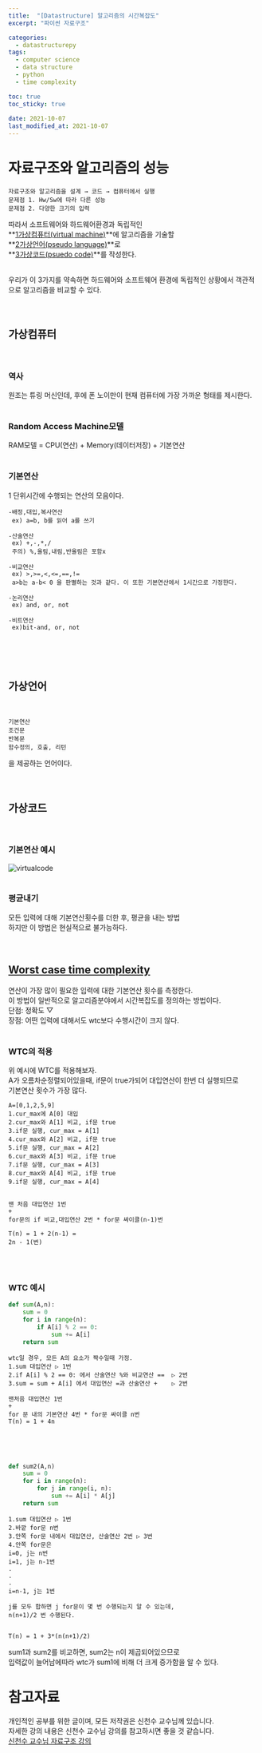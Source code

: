 ```yaml
---
title:  "[Datastructure] 알고리즘의 시간복잡도"
excerpt: "파이썬 자료구조"

categories:
  - datastructurepy
tags:
  - computer science
  - data structure
  - python
  - time complexity

toc: true
toc_sticky: true
 
date: 2021-10-07
last_modified_at: 2021-10-07
---
```


# 자료구조와 알고리즘의 성능

    자료구조와 알고리즘을 설계 → 코드 → 컴퓨터에서 실행  
    문제점 1. Hw/Sw에 따라 다른 성능  
    문제점 2. 다양한 크기의 입력

따라서 소프트웨어와 하드웨어환경과 독립적인  
**<u>1가상컴퓨터(virtual machine)</u>**에 알고리즘을 기술할   
**<u>2가상언어(pseudo language)</u>**로  
**<u>3가상코드(psuedo code)</u>**를 작성한다.

<br/>
우리가 이 3가지를 약속하면 하드웨어와 소프트웨어 환경에 독립적인 상황에서 객관적으로 알고리즘을 비교할 수 있다.
<br/>
<br/>
<br/>

## 가상컴퓨터
<br/>

### 역사
원조는 튜링 머신인데, 후에 폰 노이만이 현재 컴퓨터에 가장 가까운 형태를 제시한다.  
<br/>

### **R**andom **A**ccess **M**achine모델  
RAM모델 = CPU(연산) + Memory(데이터저장) + 기본연산  
<br/>

### 기본연산
1 단위시간에 수행되는 연산의 모음이다.  

    -배정,대입,복사연산  
     ex) a=b, b를 읽어 a를 쓰기  

    -산술연산 
     ex) +,-,*,/   
     주의) %,올림,내림,반올림은 포함x

    -비교연산 
     ex) >,>=,<,<=,==,!= 
     a>b는 a-b< 0 을 판별하는 것과 같다. 이 또한 기본연산에서 1시간으로 가정한다. 

    -논리연산 
     ex) and, or, not

    -비트연산
     ex)bit-and, or, not
<br/>
<br/>
<br/>

## 가상언어
<br/>

```
기본연산  
조건문   
반복문    
함수정의, 호출, 리턴
```
을 제공하는 언어이다.
<br/>
<br/>
<br/>

## 가상코드
<br/>

### 기본연산 예시  

![virtualcode](https://user-images.githubusercontent.com/76278794/136416229-86bf1157-557a-4184-b5f6-e2e1469eb58f.jpeg)  
<br/>

### 평균내기

모든 입력에 대해 기본연산횟수를 더한 후, 평균을 내는 방법  
하지만 이 방법은 현실적으로 불가능하다.  
<br/>
<br/>

## <u>**Worst case time complexity**</u>
연산이 가장 많이 필요한 입력에 대한 기본연산 횟수를 측정한다.  
이 방법이 일반적으로 알고리즘분야에서 시간복잡도를 정의하는 방법이다.  
단점: 정확도 ▽  
장점: 어떤 입력에 대해서도 wtc보다 수행시간이 크지 않다.
</br>
<br>

### WTC의 적용
위 예시에 WTC를 적용해보자.  
A가 오름차순정렬되어있을때, if문이 true가되어 대입연산이 한번 더 실행되므로  
기본연산 횟수가 가장 많다.  
```
A=[0,1,2,5,9]
1.cur_max에 A[0] 대입 
2.cur_max와 A[1] 비교, if문 true
3.if문 실행, cur_max = A[1]
4.cur_max와 A[2] 비교, if문 true
5.if문 실행, cur_max = A[2]
6.cur_max와 A[3] 비교, if문 true
7.if문 실행, cur_max = A[3]
8.cur_max와 A[4] 비교, if문 true
9.if문 실행, cur_max = A[4]


맨 처음 대입연산 1번
+
for문의 if 비교,대입연산 2번 * for문 싸이클(n-1)번

T(n) = 1 + 2(n-1) = 
2n - 1(번)
```

<br>
<br/>

### WTC 예시
```python
def sum(A,n):
    sum = 0
    for i in range(n):
        if A[i] % 2 == 0:
            sum += A[i]
    return sum
```
```
wtc일 경우, 모든 A의 요소가 짝수일때 가정.
1.sum 대입연산 ▷ 1번
2.if A[i] % 2 == 0: 에서 산술연산 %와 비교연산 ==  ▷ 2번
3.sum = sum + A[i] 에서 대입연산 =과 산술연산 +    ▷ 2번

맨처음 대입연산 1번
+
for 문 내의 기본연산 4번 * for문 싸이클 n번
T(n) = 1 + 4n
```
<br>
<br>

```python

def sum2(A,n)
    sum = 0
    for i in range(n):
        for j in range(i, n):
            sum += A[i] * A[j]
    return sum
```

```
1.sum 대입연산 ▷ 1번
2.바깥 for문 n번
3.안쪽 for문 내에서 대입연산, 산술연산 2번 ▷ 3번
4.안쪽 for문은
i=0, j는 n번
i=1, j는 n-1번
.
.
.
i=n-1, j는 1번

j를 모두 합하면 j for문이 몇 번 수행되는지 알 수 있는데,  
n(n+1)/2 번 수행된다.


T(n) = 1 + 3*(n(n+1)/2)
```
sum1과 sum2를 비교하면, sum2는 n이 제곱되어있으므로  
입력값이 늘어남에따라 wtc가 sum1에 비해 더 크게 증가함을 알 수 있다.


# 참고자료
개인적인 공부를 위한 글이며, 모든 저작권은 신천수 교수님께 있습니다.  
자세한 강의 내용은 신천수 교수님 강의를 참고하시면 좋을 것 같습니다.  
[신천수 교수님 자료구조 강의](https://www.youtube.com/c/ChanSuShin/featured)
